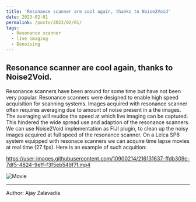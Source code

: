 ```yaml
---
title: 'Resonance scanner are cool again, thanks to Noise2Void'
date: 2023-02-01
permalink: /posts/2023/02/01/
tags:
  - Resonance scanner
  - live imaging
  - Denoising
---
```


Resonance scanner are cool again, thanks to Noise2Void.
------
  Resonance scanners have been around for some time but have not been very popular. Resonance scanners were designed to enable high speed acquisition for scanning systems. Images acquired with resonance scanner often requires averaging due to amount of noise present in a the images. The averaging will reudce the speed at which live imaging can be captured. This hindered the wide spread use and adaption of the resonance scanners. We can use Noise2Void implementation as FIJI plugin, to clean up the noisy images acquired at full speed of the resonance scanner. On a Leica SP8 system equipped with resonace scanners we can acquire time lapse movies at real time (27 fps).
  Here is an example of such acquition:
  

https://user-images.githubusercontent.com/10900214/216131637-ffdb309c-7df5-4824-9eff-f3f5eb549f7f.mp4

![Movie](https://user-images.githubusercontent.com/10900214/216133938-1bcc9036-999a-46e0-910c-c311b53bfea3.gif)

  
---
Author: Ajay Zalavadia


